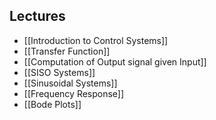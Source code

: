 ## Lectures 
- [[Introduction to Control Systems]]
- [[Transfer Function]]
- [[Computation of Output signal given Input]]
- [[SISO Systems]]
- [[Sinusoidal Systems]]
- [[Frequency Response]]
- [[Bode Plots]]